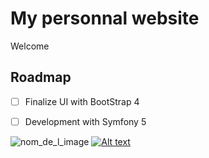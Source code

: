 # My personnal website

Welcome

## Roadmap 

- [ ] Finalize UI with BootStrap 4
- [ ] Development with Symfony 5




![nom_de_l_image](https://img.shields.io/badge/happy&nbsp;to&nbsp;start-OK-green)
[![Alt text](https://img.youtube.com/vi/VID/0.jpg)](https://www.youtube.com/watch?v=NER4d5xe_NU)

